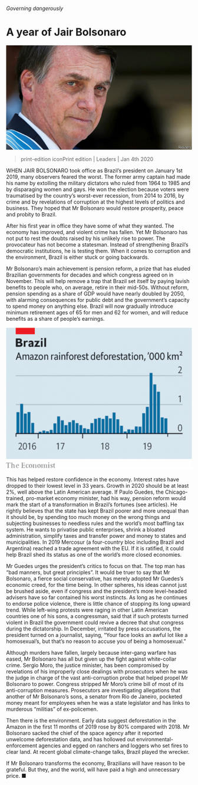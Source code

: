 ###### Governing dangerously

# A year of Jair Bolsonaro 

![image](images/20200104_LDP502.jpg) 

> print-edition iconPrint edition | Leaders | Jan 4th 2020 

WHEN JAIR BOLSONARO took office as Brazil’s president on January 1st 2019, many observers feared the worst. The former army captain had made his name by extolling the military dictators who ruled from 1964 to 1985 and by disparaging women and gays. He won the election because voters were traumatised by the country’s worst-ever recession, from 2014 to 2016, by crime and by revelations of corruption at the highest levels of politics and business. They hoped that Mr Bolsonaro would restore prosperity, peace and probity to Brazil. 

After his first year in office they have some of what they wanted. The economy has improved, and violent crime has fallen. Yet Mr Bolsonaro has not put to rest the doubts raised by his unlikely rise to power. The provocateur has not become a statesman. Instead of strengthening Brazil’s democratic institutions, he is testing them. When it comes to corruption and the environment, Brazil is either stuck or going backwards. 

Mr Bolsonaro’s main achievement is pension reform, a prize that has eluded Brazilian governments for decades and which congress agreed on in November. This will help remove a trap that Brazil set itself by paying lavish benefits to people who, on average, retire in their mid-50s. Without reform, pension spending as a share of GDP would have nearly doubled by 2050, with alarming consequences for public debt and the government’s capacity to spend money on anything else. Brazil will now gradually introduce minimum retirement ages of 65 for men and 62 for women, and will reduce benefits as a share of people’s earnings. 

![image](images/20200104_LDC845.png) 

This has helped restore confidence in the economy. Interest rates have dropped to their lowest level in 33 years. Growth in 2020 should be at least 2%, well above the Latin American average. If Paulo Guedes, the Chicago-trained, pro-market economy minister, had his way, pension reform would mark the start of a transformation in Brazil’s fortunes (see articles). He rightly believes that the state has kept Brazil poorer and more unequal than it should be, by spending too much money on the wrong things and subjecting businesses to needless rules and the world’s most baffling tax system. He wants to privatise public enterprises, shrink a bloated administration, simplify taxes and transfer power and money to states and municipalities. In 2019 Mercosur (a four-country bloc including Brazil and Argentina) reached a trade agreement with the EU. If it is ratified, it could help Brazil shed its status as one of the world’s more closed economies. 

Mr Guedes urges the president’s critics to focus on that. The top man has “bad manners, but great principles”. It would be truer to say that Mr Bolsonaro, a fierce social conservative, has merely adopted Mr Guedes’s economic creed, for the time being. In other spheres, his ideas cannot just be brushed aside, even if congress and the president’s more level-headed advisers have so far contained his worst instincts. As long as he continues to endorse police violence, there is little chance of stopping its long upward trend. While left-wing protests were raging in other Latin American countries one of his sons, a congressman, said that if such protests turned violent in Brazil the government could revive a decree that shut congress during the dictatorship. In December, irritated by press accusations, the president turned on a journalist, saying, “Your face looks an awful lot like a homosexual’s, but that’s no reason to accuse you of being a homosexual.” 

Although murders have fallen, largely because inter-gang warfare has eased, Mr Bolsonaro has all but given up the fight against white-collar crime. Sergio Moro, the justice minister, has been compromised by revelations of his improperly close dealings with prosecutors when he was the judge in charge of the vast anti-corruption probe that helped propel Mr Bolsonaro to power. Congress stripped Mr Moro’s crime bill of most of its anti-corruption measures. Prosecutors are investigating allegations that another of Mr Bolsonaro’s sons, a senator from Rio de Janeiro, pocketed money meant for employees when he was a state legislator and has links to murderous “militias” of ex-policemen. 

Then there is the environment. Early data suggest deforestation in the Amazon in the first 11 months of 2019 rose by 80% compared with 2018. Mr Bolsonaro sacked the chief of the space agency after it reported unwelcome deforestation data, and has hollowed out environmental-enforcement agencies and egged on ranchers and loggers who set fires to clear land. At recent global climate-change talks, Brazil played the wrecker. 

If Mr Bolsonaro transforms the economy, Brazilians will have reason to be grateful. But they, and the world, will have paid a high and unnecessary price. ■ 


